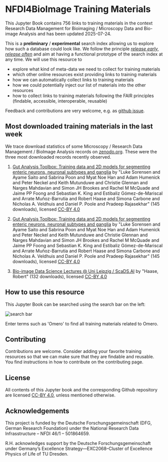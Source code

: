 # NFDI4BioImage Training Materials

This Jupyter Book contains 756 links to training materials in the context Research Data Management for Bioimaging / Microscopy Data and Bio-image Analysis and has been updated 2025-07-24.

This is a **preliminary** / **experimental** search index allowing us to explore how such a database could look like. We follow the principle [_release early, release often_](https://en.wikipedia.org/wiki/Release_early,_release_often) and aim at having a functional prototype of the search index at any time. We will use this resource to 
* explore what kind of meta-data we need to collect for training materials
* which other online resources exist providing links to training materials
* how we can automatically collect links to training materials
* how we could potentially inject our list of materials into the other resources
* how to collect links to training materials following the FAIR principles (findable, accessible, interoperable, reusable)

Feedback and contributions are very welcome, e.g. as [github issue](https://github.com/NFDI4BIOIMAGE/training/issues).

## Most downloaded training materials in the last week
We trace download statistics of some Microscopy / Research Data Management / BioImage Analysis records on [zenodo.org](https://zenodo.org). These were the three most downloaded records recently observed.


1. [Gut Analysis Toolbox: Training data and 2D models for segmenting enteric neurons, neuronal subtypes and ganglia](https://zenodo.org/records/10460434) by "Luke Sorensen and Ayame Saito and Sabrina Poon and Myat Noe Han and Adam Humenick and Peter Neckel and Keith Mutunduwe and Christie Glennan and Narges Mahdavian and Simon JH Brookes and Rachel M McQuade and Jaime PP Foong and Sebastian K. King and Estibaliz  Gómez-de-Mariscal and Arrate Muñoz-Barrutia and Robert Haase and Simona Carbone and Nicholas A. Veldhuis and Daniel P. Poole and Pradeep Rajasekhar" (145 downloads), licensed [CC-BY 4.0](https://creativecommons.org/licenses/by/4.0/)

2. [Gut Analysis Toolbox: Training data and 2D models for segmenting enteric neurons, neuronal subtypes and ganglia](https://zenodo.org/records/15314214) by "Luke Sorensen and Ayame Saito and Sabrina Poon and Myat Noe Han and Adam Humenick and Peter Neckel and Keith Mutunduwe and Christie Glennan and Narges Mahdavian and Simon JH Brookes and Rachel M McQuade and Jaime PP Foong and Sebastian K. King and Estibaliz  Gómez-de-Mariscal and Arrate Muñoz-Barrutia and Robert Haase and Simona Carbone and Nicholas A. Veldhuis and Daniel P. Poole and Pradeep Rajasekhar" (145 downloads), licensed [CC-BY 4.0](https://creativecommons.org/licenses/by/4.0/)

3. [Bio-image Data Science Lectures @ Uni Leipzig / ScaDS.AI](https://zenodo.org/records/12623730) by "Haase, Robert" (132 downloads), licensed [CC-BY 4.0](https://creativecommons.org/licenses/by/4.0/)

## How to use this resource

This Jupyter Book can be searched using the search bar on the left:

![search bar](how_to_use.png)

Enter terms such as 'Omero' to find all training materials related to Omero.

## Contributing

Contributions are welcome. Consider adding your favorite training resources so that we can make sure that they are findable and reusable.
You find instructions in how to contribute on the contributing page.

## License

All contents of this Jupyter book and the corresponding Github repository are licensed [CC-BY 4.0](https://creativecommons.org/licenses/by/4.0/), unless mentioned otherwise.

## Acknowledgements

This project is funded by the Deutsche Forschungsgemeinschaft (DFG, German  Research Foundation) under the National Research Data Infrasstructure – NFDI 46/1 – 501864659.

R.H. acknowledges support by the Deutsche Forschungsgemeinschaft under Germany’s Excellence Strategy—EXC2068–Cluster of Excellence Physics of Life of TU Dresden.
